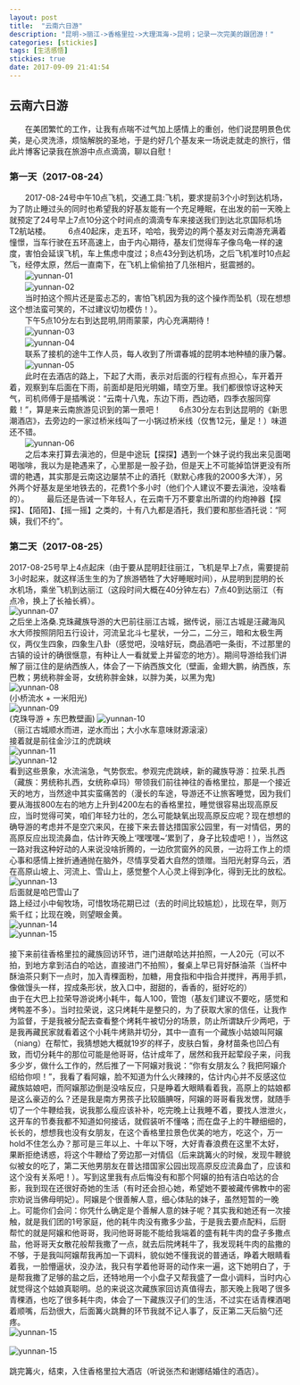```yaml
---
layout: post
title:  "云南六日游"
description: "昆明->丽江->香格里拉->大理洱海->昆明；记录一次完美的跟团游！"
categories: [stickies]
tags: [生活感悟]
stickies: true
date: 2017-09-09 21:41:54
---
```


## 云南六日游
　　在美团繁忙的工作，让我有点喘不过气加上感情上的重创，他们说昆明景色优美，是心灵洗涤，烦恼解脱的圣地，于是约好几个基友来一场说走就走的旅行，借此片博客记录我在旅游中点点滴滴，聊以自慰！

### 第一天（2017-08-24）
　　2017-08-24号中午10点飞机，交通工具:飞机，要求提前3个小时到达机场，为了防止睡过头的同时也希望我的好基友能有一个充足睡眠，在出发的前一天晚上就预定了24号早上7点10分这个时间点的滴滴专车来接送我们到达北京国际机场T2航站楼。
　　6点40起床，走五环，哈哈，我旁边的两个基友对云南游充满着憧憬，当车行驶在五环高速上，由于内心期待，基友们觉得车子像乌龟一样的速度，害怕会延误飞机，车上焦虑中度过；8点43分到达机场，之后飞机准时10点起飞，经停太原，然后一直南下，在飞机上偷偷拍了几张相片，挺震撼的。<br/>
　　![yunnan-01](/img/yunnan/yunnan-01.png)<br/>
　　![yunnan-02](/img/yunnan/yunnan-02.png)<br/>
　　当时拍这个照片还是蛮忐忑的，害怕飞机因为我的这个操作而坠机（现在想想这个想法蛮可笑的，不过建议切勿模仿！）。<br/>
　　下午5点10分左右到达昆明,阴雨蒙蒙，内心充满期待！<br/>
　　![yunnan-03](/img/yunnan/yunnan-03.png)<br/>
　　![yunnan-04](/img/yunnan/yunnan-04.png)<br/>
　　联系了接机的途牛工作人员，每人收到了所谓春城的昆明本地种植的康乃馨。<br/>
　　![yunnan-05](/img/yunnan/yunnan-05.png)<br/>
　　此时在去酒店的路上，下起了大雨，表示对后面的行程有点担心，车开着开着，观察到车后面在下雨，前面却是阳光明媚，晴空万里。我们都很惊讶这种天气，司机师傅于是插嘴说：“云南十八鬼，东边下雨，西边晒，四季衣服同穿戴！”，算是来云南旅游见识到的第一景吧！
　　6点30分左右到达昆明的《新思潮酒店》，去旁边的一家过桥米线叫了一小锅过桥米线（仅售12元，量足！）味道还不错。<br/>
　　![yunnan-06](/img/yunnan/yunnan-06.png)<br/>
　　之后本来打算去滇池的，但是中途玩【探探】遇到一个妹子说约我出来见面喝喝咖啡，我以为是艳遇来了，心里那是一股子劲，但是天上不可能掉馅饼更没有所谓的艳遇，其实那是云南这边屡禁不止的酒托（默默心疼我的2000多大洋），另外两个好基友是坐地铁去的，花费1个多小时（他们个人建议不要去滇池，没啥看的）。
　　最后还是告诫一下年轻人，在云南千万不要拿出所谓的约炮神器【探探】、【陌陌】、【摇一摇】之类的，十有八九都是酒托，我们要和那些酒托说：“阿姨，我们不约”。
　　
### 第二天（2017-08-25）
   2017-08-25号早上4点起床（由于要从昆明赶往丽江，飞机是早上7点，需要提前3小时起来，就这样活生生的为了旅游牺牲了大好睡眠时间），从昆明到昆明的长水机场，乘坐飞机到达丽江（这段时间大概在40分钟左右）7点40到达丽江（有点冷，换上了长袖长裤）。<br/>
   ![yunnan-07](/img/yunnan/yunnan-07.png)<br/>
   之后坐上洛桑.克珠藏族导游的大巴前往丽江古城，据传说，丽江古城是汪藏海风水大师按照阴阳五行设计，河流呈北斗七星状，一分二，二分三，暗和太极生两仪，两仪生四象，四象生八卦（感觉吧，没啥好玩，商品酒吧一条街，不过那里的古镇的设计的确很惬意，有种让人一看就爱上并留恋的地方）。期间导游给我们讲解了丽江住的是纳西族人，体会了一下纳西族文化（壁画，金翅大鹏，纳西族，东巴教；男统称胖金哥，女统称胖金妹，以胖为美，以黑为鬼)<br/>
    ![yunnan-08](/img/yunnan/yunnan-08.png)<br/>
    (小桥流水 + 一米阳光)<br/>
    ![yunnan-09](/img/yunnan/yunnan-09.png)<br/>
    (克珠导游 + 东巴教壁画)
    ![yunnan-10](/img/yunnan/yunnan-10.png)<br/>
   （丽江古城顺水而进，逆水而出；大小水车意味财源滚滚）<br/>
  接着就是前往金沙江的虎跳峡<br/>
    ![yunnan-11](/img/yunnan/yunnan-11.png)<br/>
    ![yunnan-12](/img/yunnan/yunnan-12.png)<br/>
  看到这些景象，水流湍急，气势恢宏。参观完虎跳峡，新的藏族导游：拉荣.扎西（藏族：男统称扎西，女统称卓玛）带领我们前往神往的香格里拉，那是一个接近天的地方，当然途中其实蛮痛苦的（漫长的车途，导游还不让旅客睡觉，因为我们要从海拔800左右的地方上升到4200左右的香格里拉，睡觉很容易出现高原反应，当时觉得可笑，咱们年轻力壮的，怎么可能缺氧出现高原反应呢？现在想想的确导游的考虑并不是空穴来风，在接下来去普达措国家公园里，有一对情侣，男的高原反应出现流鼻血，估计昨天晚上‘嘿嘿嘿~’累到了，身子比较虚吧！），当然这一路对我这种好动的人来说没啥折腾的，一边欣赏窗外的风景，一边将工作上的烦心事和感情上挫折通通抛在脑外，尽情享受着大自然的馈赠。当阳光射穿乌云，洒在高原山坡上、河流上、雪山上，感觉整个人心灵上得到净化，得到无比的放松。<br/>
   ![yunnan-13](/img/yunnan/yunnan-13.png)<br/>
   后面就是哈巴雪山了<br/>
 路上经过小中甸牧场，可惜牧场花期已过（去的时间比较尴尬），比现在早，则万紫千红；比现在晚，则望眼金黄。<br/>
 ![yunnan-14](/img/yunnan/yunnan-14.png)<br/>
 ![yunnan-15](/img/yunnan/yunnan-15.png)<br/>   
 接下来前往香格里拉的藏族回访环节，进门进献哈达并拍照，一人20元（可以不拍，到地方拿到洁白的哈达，直接进门不拍照），餐桌上早已背好酥油茶（当杯中酥油茶只剩下一点时，加入青稞面粉，加糖，用食指和中指合并搅拌，再用手抓，像做馒头一样，捏成条形状，放入口中，甜甜的，香香的，挺好吃的）<br/>
 由于在大巴上拉荣导游说烤小耗牛，每人100，管饱（基友们建议不要吃，感觉和烤鸭差不多）。当时拉荣说，这只烤耗牛是整只的，为了获取大家的信任，让我作为监督，于是我被分配去查看整个烤耗牛被切分的场景，防止所谓缺斤少两吧，于是我再藏民家就看着这个小耗牛烤熟并切分，其中一直有一个藏族小姑娘叫阿嬢（niang）在帮忙，我猜想她大概就19岁的样子，皮肤白皙，身材苗条也凹凸有致，而切分耗牛的那位可能是他哥哥，估计成年了，居然和我开起荤段子来，问我多少岁，做什么工作的，然后推了一下阿嬢对我说：“你有女朋友么？我把阿嬢介绍给你呗！”，我看了看阿嬢，脸不知道为什么火辣辣的，估计内心并不反感这位藏族姑娘吧，而阿嬢那边倒是没啥反应，只是睁着大眼睛看着我，高原上的姑娘都是这么豪迈的么？还是我是南方男孩子比较腼腆呀，阿嬢的哥哥看我发愣，就随手切了一个牛鞭给我，说我那么瘦应该补补，吃完晚上让我睡不着，要找人泄泄火，这开车的节奏我都不知道如何接话，就假装听不懂咯；而在盘子上的牛鞭细细的，长长的，想想我也没有女朋友，在这个香格里拉景色优美的地方，吃这个，万一hold不住怎么办？那可是三年以上、十年以下呀，大好青春浪费在这里不太好，果断拒绝诱惑，将这个牛鞭给了旁边那一对情侣（后来跳篝火的时候，发现牛鞭貌似被女的吃了，第二天他男朋友在普达措国家公园出现高原反应流鼻血了，应该和这个没有关系吧！）。写到这里我有点后悔没有和那个阿嬢的拍有洁白哈达的合影，我到现在还很好奇她的生活（有时还会担心她，希望她不要被藏传佛教中的密宗劝说当佛母明妃）。阿嬢是个很善解人意，细心体贴的妹子，虽然短暂的一晚上。可能你们会问：你凭什么确定是个善解人意的妹子呢？其实我和她还有一次接触，就是我们团的1号家庭，他的耗牛肉没有撒多少盐，于是我去要点配料，后厨帮忙的就是阿嬢和他哥哥，我问他哥哥能不能给我端着的盛有耗牛肉的盘子多撒点盐，他哥哥天女散花般帮我撒了一点，就去后院烤耗牛了，我发现耗牛肉的盐撒的不够，于是我叫阿嬢帮我再加一下调料，貌似她不懂我说的普通话，睁着大眼睛看着我，一脸懵逼状，没办法，我只有学着他哥哥的动作来一遍，这下她明白了，于是帮我撒了足够的盐之后，还特地用一个小盘子又帮我盛了一盘小调料，当时内心就觉得这个姑娘真聪明。总的来说这次藏族家回访真值得去，那天晚上我喝了很多青稞酒，也吃了很多耗牛肉，体会了一下藏族汉子们的生活，不过实在话青稞酒喝着顺嘴，后劲很大，后面篝火跳舞的环节我就不记人事了，反正第二天后脑勺还疼。<br/>
 ![yunnan-15](/img/yunnan/yunnan-15.png)<br/>  
 ![yunnan-15](/img/yunnan/yunnan-15.png)<br/>  
 跳完篝火，结束，入住香格里拉大酒店（听说张杰和谢娜结婚住的酒店）。